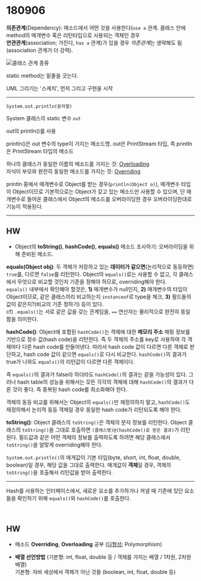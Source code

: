# 180906

**의존관계**(Dependency): 메소드에서 어떤 것을 사용한다(`use a` 관계. 클래스 안에 method의 매개변수 혹은 리턴타입으로 사용되는 객체인 경우  
**연관관계**(association; 가진다, `has a` 관계)가 있을 경우 *의존관계*는 생략해도 됨(association 관계가 더 강력).

![클래스 관계 종류](http://www.nextree.co.kr/content/images/2016/09/--6-----------.png)

static method는 밑줄을 긋는다.

UML 그리기는 '스케치', 먼저 그리고 구현을 시작

---

`System.out.println(문자열)`

System 클래스의 static 변수 `out`

out의 println()를 사용

println()은 out 변수의 type이 가지는 메소드명. out은 PrintStream 타입, 즉 println은 PrintStream 타입의 메소드

하나의 클래스가 동일한 이름의 메소드를 가지는 것: <u>Overloading</u>  
자식이 부모와 완전히 동일한 메소드를 가지는 것: <u>Overriding</u>

println 중에서 매개변수로 Object를 받는 경우(`println(Object o)`), 매개변수 타입이 Object이므로 기본적으로는 Object가 갖고 있는 메소드만 사용할 수 있으며, 단 매개변수로 들어온 클래스에서 Object의 메소드를 오버라이딩한 경우 오버라이딩한대로 기능이 적용된다.





---

## HW

- Object의 **toString()**, **hashCode()**, **equals()** 메소드 조사하기: 오버라이딩을 위해 준비된 메소드.

**equals(Object obj)**: 두 객체가 저장하고 있는 **데이터가 같으면**(논리적으로 동등하면) `true`를, 다르면 `false`를 리턴한다. Object의 `equals()`로는 사용할 수 없고, 각 클래스에서 무엇으로 비교할 것인지 기준을 정해야 하므로, overriding해야 한다.  
`equals()` 내부에서 확인해야 할것은, **1)** 매개변수가 null인지, **2)** 매개변수의 타입이 Object이므로, 같은 클래스끼리 비교하는지 `instanceof`로 type을 체크, **3)** 필드들의 값이 같은지?(비교의 기준 정하기) 등이 있다.  
cf) `.equals()`는 서로 같은 값을 갖는 관계임을, `==` 연산자는 물리적으로 완전히 동일함을 의미한다.

**hashCode()**: Object에 포함된 `hashCode()`는 객체에 대한 **메모리 주소** 매핑 정보를 기반으로 정수 값(hash code)을 리턴한다. 즉 두 객체의 주소를 key로 사용하여 각 객체마다 다른 hash code를 만들어낸다. 따라서 hash code 값이 다르면 다른 객체로 판단하고, hash code 값이 같으면 `equals()`로 다시 비교한다. `hashCode()`의 결과가 true가 나와도 `equals()`의 리턴값이 다르면 다른 객체이다. 

즉 `equals()`의 결과가 false라 하더라도 `hashCode()`의 결과는 같을 가능성이 있다. 그러나 hash table의 성능을 위해서는 모든 각각의 객체에 대해 `hashCode()`의 결과가 다른 것이 좋다. 즉 중복된 hash code를 최소화해야 한다.

객체의 동등 비교를 위해서는 Object의 `equals()`만 재정의하지 말고, `hashCode()`도 재정의해서 논리적 동등 객체일 경우 동일한 hash code가 리턴되도록 해야 한다.

**toString()**: Object 클래스의 `toString()`은 객체의 문자 정보를 리턴한다. Object 클래스의 `toString()`을 그대로 호출하면 `(클래스명)@(hashCode()로 받은 결과)`가 리턴된다. 필드값과 같은 어떤 객체의 정보를 출력하도록 하려면 해당 클래스에서 `toString()`을 알맞게 overriding해야 한다.

`System.out.println()`의 매개값이 기본 타입(byte, short, int, float, double, boolean)일 경우, 해당 값을 그대로 출력한다. 매개값이 **객체**일 경우, 객체의 `toString()`을 호출해서 리턴값을 받아 출력한다.

---

Hash를 사용하는 인터페이스에서, 새로운 요소를 추가하거나 꺼낼 때 기존에 있던 요소들을 확인하기 위해 `equals()`와 `hashCode()`를 호출한다.

<br>

## HW

- 메소드 **Overriding**, **Overloading** 공부 (<u>다형성</u>; Polymorphism)

- **배열 선언방법** (기본형: int, float, double 등 / 객체를 가지는 배열 / 1차원, 2차원 배열)  
  기본형: 자바 세상에서 객체가 아닌 것들 (boolean, int, float, double 등)
